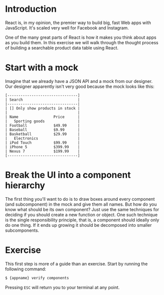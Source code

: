 # Introduction

React is, in my opinion, the premier way to build big, fast Web apps with JavaScript. It's scaled very well for Facebook and Instagram.

One of the many great parts of React is how it makes you think about apps as you build them. In this exercise we will walk through the thought process of building a searchable product data table using React.

# Start with a mock

Imagine that we already have a JSON API and a mock from our designer. Our designer apparently isn't very good because the mock looks like this:

    [--------------------------------]
    | Search                         |
    |--------------------------------|
    | [] Only show products in stock |
    |                                |
    | Name                Price      |
    |   Sporting goods               |
    | Football            $49.99     |
    | Baseball            $9.99      |
    | Basketball          $29.99     |
    |   Electronics                  |
    | iPod Touch          $99.99     |
    | iPhone 5            $399.99    |
    | Nexus 7             $199.99    |
    [--------------------------------]

# Break the UI into a component hierarchy

The first thing you'll want to do is to draw boxes around every component (and subcomponent) in the mock and give them all names. But how do you know what should be its own component? Just use the same techniques for deciding if you should create a new function or object. One such technique is the single responsibility principle, that is, a component should ideally only do one thing. If it ends up growing it should be decomposed into smaller subcomponents.

# Exercise

This first step is more of a guide than an exercise. Start by running the following command:

```sh
$ {appname} verify components
```

Pressing `ESC` will return you to your terminal at any point.
